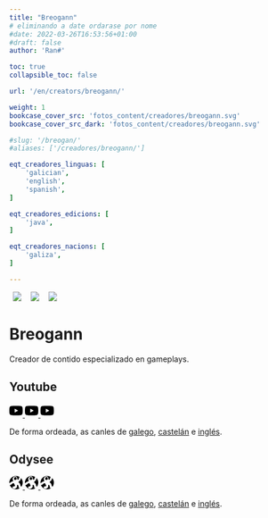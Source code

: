 ```yaml
---
title: "Breogann"
# eliminando a date ordarase por nome
#date: 2022-03-26T16:53:56+01:00
#draft: false
author: 'Ran#'

toc: true
collapsible_toc: false

url: '/en/creators/breogann/'

weight: 1
bookcase_cover_src: 'fotos_content/creadores/breogann.svg'
bookcase_cover_src_dark: 'fotos_content/creadores/breogann.svg'

#slug: '/breogan/'
#aliases: ['/creadores/breogann/']

eqt_creadores_linguas: [
    'galician',
    'english',
    'spanish',
]

eqt_creadores_edicions: [
    'java',
]

eqt_creadores_nacions: [
    'galiza',
]

---
```


<svg width="28px" height="17px">
    <title>Galego</title>
    <image xlink:href="https://raw.githubusercontent.com/Ran-n/svgs/main/linguas/gz_0.svg" src="linguas/gz_0.svg" width="100%" height="100%"/>
</svg>
<svg width="28px" height="17px">
    <title>Castellano</title>
    <image xlink:href="https://raw.githubusercontent.com/Ran-n/svgs/main/linguas/cas_0.svg" src="linguas/cas_0.svg" width="100%" height="100%"/>
</svg>
<svg width="28px" height="17px">
    <title>English</title>
    <image xlink:href="https://raw.githubusercontent.com/Ran-n/svgs/main/linguas/en_0.svg" src="linguas/en_0.svg" width="100%" height="100%"/>
</svg>

# Breogann

Creador de contido especializado en gameplays.

## Youtube

<a rel="noopener" target="_blank" href="https://www.youtube.com/channel/UCgywV9GRFh9sIDRRlH2KJ9A">
<svg role="img" viewBox="0 0 24 24" xmlns="http://www.w3.org/2000/svg" width="24px" height="24px"><title>Galego</title><path d="M23.498 6.186a3.016 3.016 0 0 0-2.122-2.136C19.505 3.545 12 3.545 12 3.545s-7.505 0-9.377.505A3.017 3.017 0 0 0 .502 6.186C0 8.07 0 12 0 12s0 3.93.502 5.814a3.016 3.016 0 0 0 2.122 2.136c1.871.505 9.376.505 9.376.505s7.505 0 9.377-.505a3.015 3.015 0 0 0 2.122-2.136C24 15.93 24 12 24 12s0-3.93-.502-5.814zM9.545 15.568V8.432L15.818 12l-6.273 3.568z"/></svg>
</a>
<a rel="noopener" target="_blank" href="https://www.youtube.com/channel/UC_qVLj3szTJ3pvFC9zofPJA">
<svg role="img" viewBox="0 0 24 24" xmlns="http://www.w3.org/2000/svg" width="24px" height="24px"><title>Castelán</title><path d="M23.498 6.186a3.016 3.016 0 0 0-2.122-2.136C19.505 3.545 12 3.545 12 3.545s-7.505 0-9.377.505A3.017 3.017 0 0 0 .502 6.186C0 8.07 0 12 0 12s0 3.93.502 5.814a3.016 3.016 0 0 0 2.122 2.136c1.871.505 9.376.505 9.376.505s7.505 0 9.377-.505a3.015 3.015 0 0 0 2.122-2.136C24 15.93 24 12 24 12s0-3.93-.502-5.814zM9.545 15.568V8.432L15.818 12l-6.273 3.568z"/></svg>
</a>
<a rel="noopener" target="_blank" href="https://www.youtube.com/channel/UCSOTRwMkwL1UMrdDgEdRJMg">
<svg role="img" viewBox="0 0 24 24" xmlns="http://www.w3.org/2000/svg" width="24px" height="24px"><title>Inglés</title><path d="M23.498 6.186a3.016 3.016 0 0 0-2.122-2.136C19.505 3.545 12 3.545 12 3.545s-7.505 0-9.377.505A3.017 3.017 0 0 0 .502 6.186C0 8.07 0 12 0 12s0 3.93.502 5.814a3.016 3.016 0 0 0 2.122 2.136c1.871.505 9.376.505 9.376.505s7.505 0 9.377-.505a3.015 3.015 0 0 0 2.122-2.136C24 15.93 24 12 24 12s0-3.93-.502-5.814zM9.545 15.568V8.432L15.818 12l-6.273 3.568z"/></svg>
</a>

De forma ordeada, as canles de [galego](https://www.youtube.com/channel/UCgywV9GRFh9sIDRRlH2KJ9A), [castelán](https://www.youtube.com/channel/UC_qVLj3szTJ3pvFC9zofPJA) e [inglés](https://www.youtube.com/channel/UCSOTRwMkwL1UMrdDgEdRJMg).

## Odysee

<a rel="noopener" target="_blank" href="https://odysee.com/@Breogann:3">
<svg role="img" viewBox="0 0 24 24" xmlns="http://www.w3.org/2000/svg" width="24px" height="24px"><title>Galego</title><path d="M11.965 0A12 12 0 0 0 0 12a12 12 0 0 0 12 12 12 12 0 0 0 12-12 12 12 0 0 0-3.209-8.167 7.272 7.272 0 0 1-.799 3.218c-.548.957-2.281 2.77-3.264 3.699a.723.723 0 0 0 .056 1.104c.996.74 2.658 2.151 2.788 3.422.176 1.835 1.6 4.02 1.675 4.159a.67.67 0 0 1-.105.327 12.067 12.067 0 0 1-2.03 1.898 2.435 2.435 0 0 1-.807.126c-1.944-.04-1.526-1.866-1.712-2.905s-.78-3.085-2.716-2.788c0 0 .484 4.243-1.489 5.546s-5.843 2.27-6.55-.408 2.46-2.384 2.684-2.384c.223 0 2.233-.632 1.267-2.53-.967-1.898-2.01-3.5-2.01-3.5a11.37 11.37 0 0 0-2.735 1.285 5.42 5.42 0 0 0-1.061.82c-1.065 1.104-2.19 1.713-2.954 1.358a1.368 1.368 0 0 1-.32-.221A11.926 11.926 0 0 1 .1 13.503c.43-.641 2.082-2.038 3.696-2.906 1.304-.702 2.737-.988 3.118-1.355-.671-2.235-1.882-5.703.832-7.33C9.881.634 12.69-.142 13.77 2.958c1.08 3.1.802 3.796 1.267 3.796.465 0 1.608.223 2.09-1.75.356-1.445.574-2.685 1.379-3.087A12 12 0 0 0 12 0a12 12 0 0 0-.035 0zm-.498 2.125c-.353-.019-.78.05-1.303.224 0 0-1.895.52-1.749 2.53.13 1.777 1.08 2.753 3.053 2.01 1.972-.737 2.31-1.264 1.824-2.753-.364-1.117-.765-1.956-1.825-2.011zm.48.726a.249.249 0 0 1 .183.07 1.58 1.58 0 0 1 .232.346.253.253 0 0 1-.197.37.253.253 0 0 1-.233-.131 1.559 1.559 0 0 0-.148-.232.256.256 0 0 1 0-.353.249.249 0 0 1 .163-.07zm3.529.152a.22.22 0 0 1 .192.103.22.22 0 0 1-.07.305.22.22 0 1 1-.122-.408zM12.609 4.27a.253.253 0 0 1 .227.133 1.5 1.5 0 0 1 .102.982.253.253 0 0 1-.246.205h-.049a.253.253 0 0 1-.2-.295 1.013 1.013 0 0 0-.071-.697.253.253 0 0 1 .237-.328zm-8.035.552a.12.12 0 0 1 .029.003.12.12 0 1 1-.147.091.12.12 0 0 1 .118-.094zm15.77 3.419.273.539.593.12-.539.275-.123.592-.272-.539-.592-.123.538-.272zm-17.767.535a.22.22 0 0 1 .193.104.22.22 0 0 1-.07.304.22.22 0 1 1-.123-.408zm16.004 2.79a.258.258 0 0 1 .062.007.258.258 0 1 1-.31.195.258.258 0 0 1 .248-.202zM4.914 16.115a.17.17 0 0 1 .165.14.17.17 0 0 1-.137.197.17.17 0 1 1-.028-.337zm9.769 4.094a.2.2 0 0 1 .036.004.2.2 0 1 1-.233.15.2.2 0 0 1 .197-.154z"/></svg>
</a>
<a rel="noopener" target="_blank" href="https://odysee.com/@Breogann_Castellano:6">
<svg role="img" viewBox="0 0 24 24" xmlns="http://www.w3.org/2000/svg" width="24px" height="24px"><title>Castelán</title><path d="M11.965 0A12 12 0 0 0 0 12a12 12 0 0 0 12 12 12 12 0 0 0 12-12 12 12 0 0 0-3.209-8.167 7.272 7.272 0 0 1-.799 3.218c-.548.957-2.281 2.77-3.264 3.699a.723.723 0 0 0 .056 1.104c.996.74 2.658 2.151 2.788 3.422.176 1.835 1.6 4.02 1.675 4.159a.67.67 0 0 1-.105.327 12.067 12.067 0 0 1-2.03 1.898 2.435 2.435 0 0 1-.807.126c-1.944-.04-1.526-1.866-1.712-2.905s-.78-3.085-2.716-2.788c0 0 .484 4.243-1.489 5.546s-5.843 2.27-6.55-.408 2.46-2.384 2.684-2.384c.223 0 2.233-.632 1.267-2.53-.967-1.898-2.01-3.5-2.01-3.5a11.37 11.37 0 0 0-2.735 1.285 5.42 5.42 0 0 0-1.061.82c-1.065 1.104-2.19 1.713-2.954 1.358a1.368 1.368 0 0 1-.32-.221A11.926 11.926 0 0 1 .1 13.503c.43-.641 2.082-2.038 3.696-2.906 1.304-.702 2.737-.988 3.118-1.355-.671-2.235-1.882-5.703.832-7.33C9.881.634 12.69-.142 13.77 2.958c1.08 3.1.802 3.796 1.267 3.796.465 0 1.608.223 2.09-1.75.356-1.445.574-2.685 1.379-3.087A12 12 0 0 0 12 0a12 12 0 0 0-.035 0zm-.498 2.125c-.353-.019-.78.05-1.303.224 0 0-1.895.52-1.749 2.53.13 1.777 1.08 2.753 3.053 2.01 1.972-.737 2.31-1.264 1.824-2.753-.364-1.117-.765-1.956-1.825-2.011zm.48.726a.249.249 0 0 1 .183.07 1.58 1.58 0 0 1 .232.346.253.253 0 0 1-.197.37.253.253 0 0 1-.233-.131 1.559 1.559 0 0 0-.148-.232.256.256 0 0 1 0-.353.249.249 0 0 1 .163-.07zm3.529.152a.22.22 0 0 1 .192.103.22.22 0 0 1-.07.305.22.22 0 1 1-.122-.408zM12.609 4.27a.253.253 0 0 1 .227.133 1.5 1.5 0 0 1 .102.982.253.253 0 0 1-.246.205h-.049a.253.253 0 0 1-.2-.295 1.013 1.013 0 0 0-.071-.697.253.253 0 0 1 .237-.328zm-8.035.552a.12.12 0 0 1 .029.003.12.12 0 1 1-.147.091.12.12 0 0 1 .118-.094zm15.77 3.419.273.539.593.12-.539.275-.123.592-.272-.539-.592-.123.538-.272zm-17.767.535a.22.22 0 0 1 .193.104.22.22 0 0 1-.07.304.22.22 0 1 1-.123-.408zm16.004 2.79a.258.258 0 0 1 .062.007.258.258 0 1 1-.31.195.258.258 0 0 1 .248-.202zM4.914 16.115a.17.17 0 0 1 .165.14.17.17 0 0 1-.137.197.17.17 0 1 1-.028-.337zm9.769 4.094a.2.2 0 0 1 .036.004.2.2 0 1 1-.233.15.2.2 0 0 1 .197-.154z"/></svg>
</a>
<a rel="noopener" target="_blank" href="https://odysee.com/@Breogann_English:1">
<svg role="img" viewBox="0 0 24 24" xmlns="http://www.w3.org/2000/svg" width="24px" height="24px"><title>Inglés</title><path d="M11.965 0A12 12 0 0 0 0 12a12 12 0 0 0 12 12 12 12 0 0 0 12-12 12 12 0 0 0-3.209-8.167 7.272 7.272 0 0 1-.799 3.218c-.548.957-2.281 2.77-3.264 3.699a.723.723 0 0 0 .056 1.104c.996.74 2.658 2.151 2.788 3.422.176 1.835 1.6 4.02 1.675 4.159a.67.67 0 0 1-.105.327 12.067 12.067 0 0 1-2.03 1.898 2.435 2.435 0 0 1-.807.126c-1.944-.04-1.526-1.866-1.712-2.905s-.78-3.085-2.716-2.788c0 0 .484 4.243-1.489 5.546s-5.843 2.27-6.55-.408 2.46-2.384 2.684-2.384c.223 0 2.233-.632 1.267-2.53-.967-1.898-2.01-3.5-2.01-3.5a11.37 11.37 0 0 0-2.735 1.285 5.42 5.42 0 0 0-1.061.82c-1.065 1.104-2.19 1.713-2.954 1.358a1.368 1.368 0 0 1-.32-.221A11.926 11.926 0 0 1 .1 13.503c.43-.641 2.082-2.038 3.696-2.906 1.304-.702 2.737-.988 3.118-1.355-.671-2.235-1.882-5.703.832-7.33C9.881.634 12.69-.142 13.77 2.958c1.08 3.1.802 3.796 1.267 3.796.465 0 1.608.223 2.09-1.75.356-1.445.574-2.685 1.379-3.087A12 12 0 0 0 12 0a12 12 0 0 0-.035 0zm-.498 2.125c-.353-.019-.78.05-1.303.224 0 0-1.895.52-1.749 2.53.13 1.777 1.08 2.753 3.053 2.01 1.972-.737 2.31-1.264 1.824-2.753-.364-1.117-.765-1.956-1.825-2.011zm.48.726a.249.249 0 0 1 .183.07 1.58 1.58 0 0 1 .232.346.253.253 0 0 1-.197.37.253.253 0 0 1-.233-.131 1.559 1.559 0 0 0-.148-.232.256.256 0 0 1 0-.353.249.249 0 0 1 .163-.07zm3.529.152a.22.22 0 0 1 .192.103.22.22 0 0 1-.07.305.22.22 0 1 1-.122-.408zM12.609 4.27a.253.253 0 0 1 .227.133 1.5 1.5 0 0 1 .102.982.253.253 0 0 1-.246.205h-.049a.253.253 0 0 1-.2-.295 1.013 1.013 0 0 0-.071-.697.253.253 0 0 1 .237-.328zm-8.035.552a.12.12 0 0 1 .029.003.12.12 0 1 1-.147.091.12.12 0 0 1 .118-.094zm15.77 3.419.273.539.593.12-.539.275-.123.592-.272-.539-.592-.123.538-.272zm-17.767.535a.22.22 0 0 1 .193.104.22.22 0 0 1-.07.304.22.22 0 1 1-.123-.408zm16.004 2.79a.258.258 0 0 1 .062.007.258.258 0 1 1-.31.195.258.258 0 0 1 .248-.202zM4.914 16.115a.17.17 0 0 1 .165.14.17.17 0 0 1-.137.197.17.17 0 1 1-.028-.337zm9.769 4.094a.2.2 0 0 1 .036.004.2.2 0 1 1-.233.15.2.2 0 0 1 .197-.154z"/></svg>
</a>

De forma ordeada, as canles de [galego](https://odysee.com/@Breogann:3), [castelán](https://odysee.com/@Breogann_Castellano:6) e [inglés](https://odysee.com/@Breogann_English:1).
